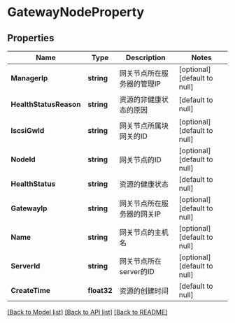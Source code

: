 # GatewayNodeProperty

## Properties
Name | Type | Description | Notes
------------ | ------------- | ------------- | -------------
**ManagerIp** | **string** | 网关节点所在服务器的管理IP | [optional] [default to null]
**HealthStatusReason** | **string** | 资源的非健康状态的原因 | [default to null]
**IscsiGwId** | **string** | 网关节点所属块网关的ID | [optional] [default to null]
**NodeId** | **string** | 网关节点的ID | [optional] [default to null]
**HealthStatus** | **string** | 资源的健康状态 | [default to null]
**GatewayIp** | **string** | 网关节点所在服务器的网关IP | [optional] [default to null]
**Name** | **string** | 网关节点的主机名 | [optional] [default to null]
**ServerId** | **string** | 网关节点所在server的ID | [optional] [default to null]
**CreateTime** | **float32** | 资源的创建时间 | [default to null]

[[Back to Model list]](../README.md#documentation-for-models) [[Back to API list]](../README.md#documentation-for-api-endpoints) [[Back to README]](../README.md)


